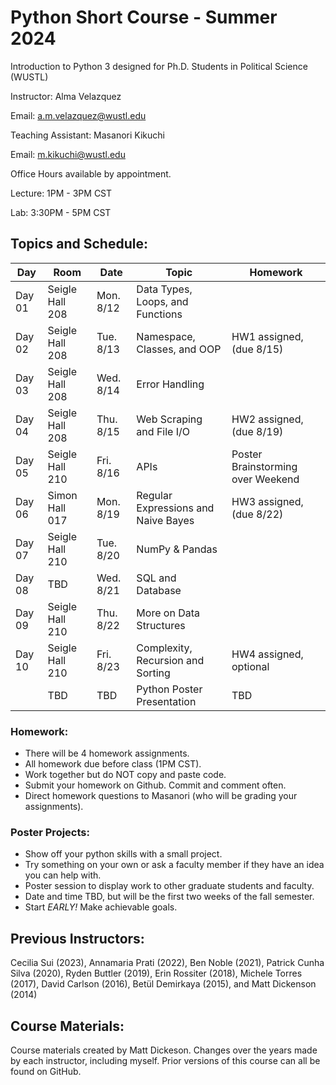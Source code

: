 # Python Short Course - Summer 2024

Introduction to Python 3 designed for Ph.D. Students in Political Science (WUSTL)


Instructor: Alma Velazquez

Email: a.m.velazquez@wustl.edu

Teaching Assistant: Masanori Kikuchi

Email: m.kikuchi@wustl.edu

Office Hours available by appointment. 

Lecture: 1PM - 3PM CST

Lab: 3:30PM - 5PM CST

## Topics and Schedule:

| Day    | Room            | Date      | Topic                                 | Homework			                    |
|--------|-----------------|-----------|---------------------------------------|-----------------------------------------|
| Day 01 | Seigle Hall 208 | Mon. 8/12 | Data Types, Loops, and Functions      | 	  
| Day 02 | Seigle Hall 208 | Tue. 8/13 | Namespace, Classes, and OOP           | HW1 assigned, (due 8/15) 
| Day 03 | Seigle Hall 208 | Wed. 8/14 | Error Handling                        | 
| Day 04 | Seigle Hall 208 | Thu. 8/15 | Web Scraping and File I/O             | HW2 assigned, (due 8/19)
| Day 05 | Seigle Hall 210 | Fri. 8/16 | APIs                                  | Poster Brainstorming over Weekend
| Day 06 | Simon Hall 017  | Mon. 8/19 | Regular Expressions and Naive Bayes   | HW3 assigned, (due 8/22) 
| Day 07 | Seigle Hall 210 | Tue. 8/20 | NumPy & Pandas	                       | 
| Day 08 | TBD             | Wed. 8/21 | SQL and Database                      |  
| Day 09 | Seigle Hall 210 | Thu. 8/22 | More on Data Structures               | 
| Day 10 | Seigle Hall 210 | Fri. 8/23 | Complexity, Recursion and Sorting     | HW4 assigned, optional
|        | TBD             | TBD       | Python Poster Presentation            | TBD

### Homework: 
- There will be 4 homework assignments.
- All homework due before class (1PM CST).
- Work together but do NOT copy and paste code.
- Submit your homework on Github. Commit and comment often. 
- Direct homework questions to Masanori (who will be grading your assignments). 

### Poster Projects: 
- Show off your python skills with a small project. 
- Try something on your own or ask a faculty member if they have an idea you can help with. 
- Poster session to display work to other graduate students and faculty. 
- Date and time TBD, but will be the first two weeks of the fall semester. 
- Start *EARLY!* Make achievable goals. 


## Previous Instructors:
Cecilia Sui (2023), Annamaria Prati (2022), Ben Noble (2021), Patrick Cunha Silva (2020), Ryden Buttler (2019), Erin Rossiter (2018),  Michele Torres (2017), David Carlson (2016), Betül Demirkaya (2015), and Matt Dickenson (2014)

## Course Materials:
Course materials created by Matt Dickeson. Changes over the years made by each instructor, including myself. Prior versions of this course can all be found on GitHub.

